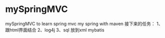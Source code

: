 # mySpringMVC
mySpringMVC to learn spring mvc
my spring with maven
接下来的任务：
1、跟html界面结合
2、log4j
3、sql 放到xml mybatis
